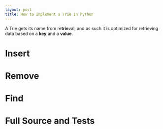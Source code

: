 ```yaml
---
layout: post
title: How to Implement a Trie in Python
---
```


A Trie gets its name from re**trie**val, and as such it is optimized for retrieving data based on a **key** and a **value**.

# Insert

# Remove

# Find

# Full Source and Tests

